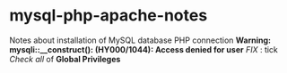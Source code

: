 # mysql-php-apache-notes
Notes about installation of MySQL database PHP connection
**Warning: mysqli::__construct(): (HY000/1044): Access denied for user**
_FIX_ : tick _Check all_ of **Global Privileges**
